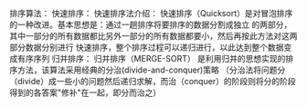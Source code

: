 排序算法：
    快速排序：
        快速排序法介绍：
            快速排序（Quicksort）是对冒泡排序的一种改进。基本思想是：通过一趟排序将要排序的数据分割成独立
            的两部分，其中一部分的所有数据都比另外一部分的所有数据都要小，然后再按此方法对这两部分数据分别进行
            快速排序，整个排序过程可以递归进行，以此达到整个数据变成有序序列
    归并排序：
        归并排序（MERGE-SORT） 是利用归并的思想实现的排序方法，该算法采用经典的分治(divide-and-conquer)策略
        （分治法将问题分（divide）成一些小的问题然后递归求解，而治（conquer）的阶段则将分的阶段得到的各答案"修补"在一起，即分而治之）